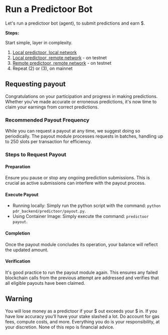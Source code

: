 <!--
Copyright 2023 Ocean Protocol Foundation
SPDX-License-Identifier: Apache-2.0
-->

# Run a Predictoor Bot

Let's run a predictoor bot (agent), to submit predictions and earn $.

**Steps:**

Start simple, layer in complexity.

1. [Local predictoor, local network](localpredictoor-localnet.md)
2. [Local predictoor, remote network](./localbot-remotenet.md) - on testnet
3. [Remote predictoor, remote network](./remotebot-remotenet.md) - on testnet
4. Repeat (2) or (3), on mainnet

## Requesting payout

Congratulations on your participation and progress in making predictions. Whether you've made accurate or erroneous predictions, it's now time to claim your earnings from correct predictions.

### Recommended Payout Frequency

While you can request a payout at any time, we suggest doing so periodically. The payout module processes requests in batches, handling up to 250 slots per transaction for efficiency.

### Steps to Request Payout

#### Preparation

Ensure you pause or stop any ongoing prediction submissions. This is crucial as active submissions can interfere with the payout process.

#### Execute Payout

- Running locally: Simply run the python script with the command: `python pdr_backend/predictoor/payout.py`.
- Using Container Image: Simply execute the command: `predictoor payout`.

#### Completion

Once the payout module concludes its operation, your balance will reflect the updated amount.

#### Verification

It's good practice to run the payout module again. This ensures any failed blockchain calls from the previous attempt are addressed and verifies that all eligible payouts have been claimed.

## Warning

You will lose money as a predictoor if your $ out exceeds your $ in. If you have low accuracy you’ll have your stake slashed a lot. Do account for gas fees, compute costs, and more. Everything you do is your responsibility, at your discretion. None of this repo is financial advice.
